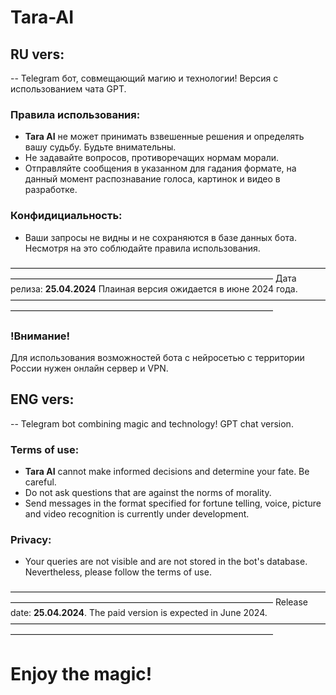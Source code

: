 # Tara-AI

## RU vers:
-- Telegram бот, совмещающий магию и технологии! 
Версия с использованием чата GPT.

### Правила использования:
- **Tara AI** не может принимать взвешенные решения и определять вашу судьбу. Будьте внимательны.
-  Не задавайте вопросов, противоречащих нормам морали.
-  Отправляйте сообщения в указанном для гадания формате, на данный момент распознавание голоса, картинок и видео в разработке.

### Конфидициальность:
- Ваши запросы не видны и не сохраняются в базе данных бота. Несмотря на это соблюдайте правила использования.
  
——————————————————————————————————————————————————————————————————
Дата релиза: **25.04.2024**
Плаиная версия ожидается в июне 2024 года. 
——————————————————————————————————————————————————————————————————
### !Внимание!
Для использования возможностей бота с нейросетью с территории России нужен онлайн сервер и VPN.

## ENG vers:
-- Telegram bot combining magic and technology! 
GPT chat version.

### Terms of use:
- **Tara AI** cannot make informed decisions and determine your fate. Be careful.
- Do not ask questions that are against the norms of morality.
- Send messages in the format specified for fortune telling, voice, picture and video recognition is currently under development.

### Privacy:
- Your queries are not visible and are not stored in the bot's database. Nevertheless, please follow the terms of use.
  
——————————————————————————————————————————————————————————————————
Release date: **25.04.2024**.
The paid version is expected in June 2024. 
——————————————————————————————————————————————————————————————————

# Enjoy the magic!
